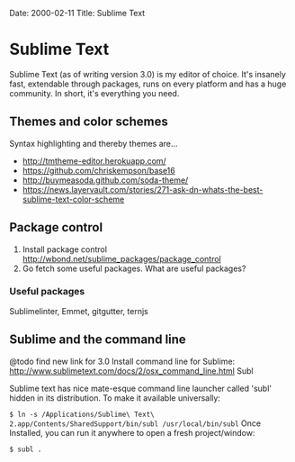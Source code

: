 Date: 2000-02-11
Title: Sublime Text

# Sublime Text
Sublime Text (as of writing version 3.0) is my editor of choice. It's insanely fast, extendable through packages, runs on every platform and has a huge community. In short, it's everything you need.

## Themes and color schemes
Syntax highlighting and thereby themes are…

- http://tmtheme-editor.herokuapp.com/
- https://github.com/chriskempson/base16
- http://buymeasoda.github.com/soda-theme/
- https://news.layervault.com/stories/271-ask-dn-whats-the-best-sublime-text-color-scheme

## Package control
1. Install package control http://wbond.net/sublime_packages/package_control
2. Go fetch some useful packages. What are useful packages?

### Useful packages
Sublimelinter, Emmet, gitgutter, ternjs

## Sublime and the command line

@todo find new link for 3.0
Install command line for Sublime: http://www.sublimetext.com/docs/2/osx_command_line.html
Subl

Sublime text has nice mate-esque command line launcher called 'subl' hidden in its distribution. To make it available universally:

`$ ln -s /Applications/Sublime\ Text\ 2.app/Contents/SharedSupport/bin/subl /usr/local/bin/subl`
Once Installed, you can run it anywhere to open a fresh project/window:

`$ subl .`
